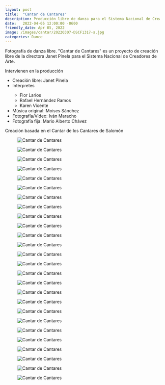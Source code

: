 ```yaml
---
layout: post
title:  "Cantar de Cantares"
description: Producción libre de danza para el Sistema Nacional de Creadores de Arte por Janet Pinela.
date:   2022-04-05 12:00:00 -0600
friendly_date: Apr 05, 2022
image: /images/cantar/20220307-DSCF1317-s.jpg
categories: Dance
---
```


<div class="prose lg:prose-xl mx-auto mt-6">
  <p>Fotografía de danza libre. "Cantar de Cantares" es un proyecto de creación libre de la directora Janet Pinela para el Sistema Nacional de Creadores de Arte.</p>
  <p>Intervienen en la producción</p>
  <ul>
    <li>Creación libre: Janet Pinela</li>
    <li>Intérpretes</li>
    <ul>
      <li>Flor Larios</li>
      <li>Rafael Hernández Ramos</li>
      <li>Karen Vicente</li>
    </ul>
    <li>Música original: Moises Sánchez</li>
    <li>Fotografía/Video: Iván Maracho</li>
    <li>Fotografía fija: Mario Alberto Chávez</li>
  </ul>
  <p>Creación basada en el Cantar de los Cantares de Salomón</p>
</div>

<div class="grid gap-x-8 gap-y-24 grid-cols-2 mt-20" data-controller="reveal" data-reveal-animation-class="reveal" data-modal-target="container">
  <div class="col-span-2">
    <figure class="pr-12 md:pr-40 relative">
      <a href="#" class="absolute block inset-0 z-10" data-action="modal#toggle"></a>
      <img src="/images/cantar/20220307-DSCF1317-s.jpg" loading="lazy" class="w-full" alt="Cantar de Cantares" data-description="Creación libre de Janet Pinela, Intérpretes Flor Larios, Rafael Hernández Ramos y Karen Vicente." />
    </figure>
  </div>
  <div class="col-span-2">
    <figure class="pl-12 md:pl-40 relative">
      <a href="#" class="absolute block inset-0 z-10" data-action="modal#toggle"></a>
      <img src="/images/cantar/20220307-DSCF1339-s.jpg" loading="lazy" class="w-full" alt="Cantar de Cantares" data-description="Creación libre de Janet Pinela, Intérpretes Flor Larios, Rafael Hernández Ramos y Karen Vicente." />
    </figure>
  </div>
  <div class="col-span-2">
    <figure class="pr-12 md:pr-40 relative">
      <a href="#" class="absolute block inset-0 z-10" data-action="modal#toggle"></a>
      <img src="/images/cantar/20220307-DSCF1345-s.jpg" loading="lazy" class="w-full" alt="Cantar de Cantares" data-description="Creación libre de Janet Pinela, Intérpretes Flor Larios, Rafael Hernández Ramos y Karen Vicente." />
    </figure>
  </div>
  <div class="col-span-2">
    <figure class="pl-12 md:pl-40 relative">
      <a href="#" class="absolute block inset-0 z-10" data-action="modal#toggle"></a>
      <img src="/images/cantar/20220307-DSCF1341-s.jpg" loading="lazy" class="w-full" alt="Cantar de Cantares" data-description="Creación libre de Janet Pinela, Intérpretes Flor Larios, Rafael Hernández Ramos y Karen Vicente." />
    </figure>
  </div>
  <div></div>
  <div>
    <figure class="relative">
      <a href="#" class="absolute block inset-0 z-10" data-action="modal#toggle"></a>
      <img src="/images/cantar/20220307-DSCF1324-s.jpg" loading="lazy" class="w-full" alt="Cantar de Cantares" data-description="Creación libre de Janet Pinela, Intérpretes Flor Larios, Rafael Hernández Ramos y Karen Vicente." />
    </figure>
  </div>
  <div>
    <figure class="relative">
      <a href="#" class="absolute block inset-0 z-10" data-action="modal#toggle"></a>
      <img src="/images/cantar/20220307-DSCF1364-s.jpg" loading="lazy" class="w-full" alt="Cantar de Cantares" data-description="Creación libre de Janet Pinela, Intérpretes Flor Larios, Rafael Hernández Ramos y Karen Vicente." />
    </figure>
  </div>
  <div>
    <figure class="relative">
      <a href="#" class="absolute block inset-0 z-10" data-action="modal#toggle"></a>
      <img src="/images/cantar/20220307-DSCF1351-s.jpg" loading="lazy" class="w-full" alt="Cantar de Cantares" data-description="Creación libre de Janet Pinela, Intérpretes Flor Larios, Rafael Hernández Ramos y Karen Vicente." />
    </figure>
  </div>
  <div class="col-span-2">
    <figure class="px-4 md:px-12 relative">
      <a href="#" class="absolute block inset-0 z-10" data-action="modal#toggle"></a>
      <img src="/images/cantar/20220307-DSCF1538-s.jpg" loading="lazy" class="w-full" alt="Cantar de Cantares" data-description="Creación libre de Janet Pinela, Intérpretes Flor Larios, Rafael Hernández Ramos y Karen Vicente." />
    </figure>
  </div>
  <div class="col-span-2">
    <figure class="pr-24 md:pr-72 relative">
      <a href="#" class="absolute block inset-0 z-10" data-action="modal#toggle"></a>
      <img src="/images/cantar/20220307-DSCF1458-s.jpg" loading="lazy" class="w-full" alt="Cantar de Cantares" data-description="Creación libre de Janet Pinela, Intérpretes Flor Larios, Rafael Hernández Ramos y Karen Vicente." />
    </figure>
  </div>
  <div class="col-span-2">
    <figure class="px-4 md:px-12 relative">
      <a href="#" class="absolute block inset-0 z-10" data-action="modal#toggle"></a>
      <img src="/images/cantar/20220307-DSCF1482-s.jpg" loading="lazy" class="w-full" alt="Cantar de Cantares" data-description="Creación libre de Janet Pinela, Intérpretes Flor Larios, Rafael Hernández Ramos y Karen Vicente." />
    </figure>
  </div>
  <div class="col-span-2">
    <figure class="pl-24 md:pl-72 relative">
      <a href="#" class="absolute block inset-0 z-10" data-action="modal#toggle"></a>
      <img src="/images/cantar/20220307-DSCF1432-s.jpg" loading="lazy" class="w-full" alt="Cantar de Cantares" data-description="Creación libre de Janet Pinela, Intérpretes Flor Larios, Rafael Hernández Ramos y Karen Vicente." />
    </figure>
  </div>
  <div class="col-span-2">
    <figure class="pr-24 md:pr-72 relative">
      <a href="#" class="absolute block inset-0 z-10" data-action="modal#toggle"></a>
      <img src="/images/cantar/20220307-DSCF1446-s.jpg" loading="lazy" class="w-full" alt="Cantar de Cantares" data-description="Creación libre de Janet Pinela, Intérpretes Flor Larios, Rafael Hernández Ramos y Karen Vicente." />
    </figure>
  </div>
  <div class="col-span-2">
    <figure class="px-4 md:px-12 relative">
      <a href="#" class="absolute block inset-0 z-10" data-action="modal#toggle"></a>
      <img src="/images/cantar/20220307-DSCF1448-s.jpg" loading="lazy" class="w-full" alt="Cantar de Cantares" data-description="Creación libre de Janet Pinela, Intérpretes Flor Larios, Rafael Hernández Ramos y Karen Vicente." />
    </figure>
  </div>
  <div class="pt-20 md:pt-40">
    <figure class="relative">
      <a href="#" class="absolute block inset-0 z-10" data-action="modal#toggle"></a>
      <img src="/images/cantar/20220307-DSCF1552-s.jpg" loading="lazy" class="w-full" alt="Cantar de Cantares" data-description="Creación libre de Janet Pinela, Intérpretes Flor Larios, Rafael Hernández Ramos y Karen Vicente." />
    </figure>
  </div>
  <div>
    <figure class="relative">
      <a href="#" class="absolute block inset-0 z-10" data-action="modal#toggle"></a>
      <img src="/images/cantar/20220307-DSCF1518-s.jpg" loading="lazy" class="w-full" alt="Cantar de Cantares" data-description="Creación libre de Janet Pinela, Intérpretes Flor Larios, Rafael Hernández Ramos y Karen Vicente." />
    </figure>
  </div>
  <div>
    <figure class="relative">
      <a href="#" class="absolute block inset-0 z-10" data-action="modal#toggle"></a>
      <img src="/images/cantar/20220307-DSCF1589-s.jpg" loading="lazy" class="w-full" alt="Cantar de Cantares" data-description="Creación libre de Janet Pinela, Intérpretes Flor Larios, Rafael Hernández Ramos y Karen Vicente." />
    </figure>
  </div>
  <div class="pt-20 md:pt-40">
    <figure class="relative">
      <a href="#" class="absolute block inset-0 z-10" data-action="modal#toggle"></a>
      <img src="/images/cantar/20220307-DSCF1550-s.jpg" loading="lazy" class="w-full" alt="Cantar de Cantares" data-description="Creación libre de Janet Pinela, Intérpretes Flor Larios, Rafael Hernández Ramos y Karen Vicente." />
    </figure>
  </div>
  <div></div>
  <div>
    <figure class="relative">
      <a href="#" class="absolute block inset-0 z-10" data-action="modal#toggle"></a>
      <img src="/images/cantar/20220307-DSCF1635-s.jpg" loading="lazy" class="w-full" alt="Cantar de Cantares" data-description="Creación libre de Janet Pinela, Intérpretes Flor Larios, Rafael Hernández Ramos y Karen Vicente." />
    </figure>
  </div>
  <div>
    <figure class="relative">
      <a href="#" class="absolute block inset-0 z-10" data-action="modal#toggle"></a>
      <img src="/images/cantar/20220307-DSCF1595-s.jpg" loading="lazy" class="w-full" alt="Cantar de Cantares" data-description="Creación libre de Janet Pinela, Intérpretes Flor Larios, Rafael Hernández Ramos y Karen Vicente." />
    </figure>
  </div>
  <div></div>
  <div class="col-span-2">
    <figure class="pr-40 relative">
      <a href="#" class="absolute block inset-0 z-10" data-action="modal#toggle"></a>
      <img src="/images/cantar/20220307-DSCF1600-s.jpg" loading="lazy" class="w-full" alt="Cantar de Cantares" data-description="Creación libre de Janet Pinela, Intérpretes Flor Larios, Rafael Hernández Ramos y Karen Vicente." />
    </figure>
  </div>
  <div class="col-span-2">
    <figure class="pl-40 relative">
      <a href="#" class="absolute block inset-0 z-10" data-action="modal#toggle"></a>
      <img src="/images/cantar/20220307-DSCF1513-s.jpg" loading="lazy" class="w-full" alt="Cantar de Cantares" data-description="Creación libre de Janet Pinela, Intérpretes Flor Larios, Rafael Hernández Ramos y Karen Vicente." />
    </figure>
  </div>
  <div class="pt-40">
    <figure class="relative">
      <a href="#" class="absolute block inset-0 z-10" data-action="modal#toggle"></a>
      <img src="/images/cantar/20220307-DSCF1714-s.jpg" loading="lazy" class="w-full" alt="Cantar de Cantares" data-description="Creación libre de Janet Pinela, Intérpretes Flor Larios, Rafael Hernández Ramos y Karen Vicente." />
    </figure>
  </div>
  <div>
    <figure class="relative">
      <a href="#" class="absolute block inset-0 z-10" data-action="modal#toggle"></a>
      <img src="/images/cantar/20220307-DSCF1730-s.jpg" loading="lazy" class="w-full" alt="Cantar de Cantares" data-description="Creación libre de Janet Pinela, Intérpretes Flor Larios, Rafael Hernández Ramos y Karen Vicente." />
    </figure>
  </div>
  <div></div>
  <div>
    <figure class="relative">
      <a href="#" class="absolute block inset-0 z-10" data-action="modal#toggle"></a>
      <img src="/images/cantar/20220307-DSCF1734-s.jpg" loading="lazy" class="w-full" alt="Cantar de Cantares" data-description="Creación libre de Janet Pinela, Intérpretes Flor Larios, Rafael Hernández Ramos y Karen Vicente." />
    </figure>
  </div>
  <div>
    <figure class="relative">
      <a href="#" class="absolute block inset-0 z-10" data-action="modal#toggle"></a>
      <img src="/images/cantar/20220307-DSCF1725-s.jpg" loading="lazy" class="w-full" alt="Cantar de Cantares" data-description="Creación libre de Janet Pinela, Intérpretes Flor Larios, Rafael Hernández Ramos y Karen Vicente." />
    </figure>
  </div>
  <div class="pt-40">
    <figure class="relative">
      <a href="#" class="absolute block inset-0 z-10" data-action="modal#toggle"></a>
      <img src="/images/cantar/20220307-DSCF1758-s.jpg" loading="lazy" class="w-full" alt="Cantar de Cantares" data-description="Creación libre de Janet Pinela, Intérpretes Flor Larios, Rafael Hernández Ramos y Karen Vicente." />
    </figure>
  </div>
</div>
